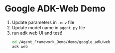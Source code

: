 # Google ADK-Web Demo

1. Update parameters in `.env` file
2. Update model name in `agent.py` file
3. run adk web UI and test!
    ```bash
    cd /Agent_Framework_Demo/demo/google_adk/web
    adk web
    ```
